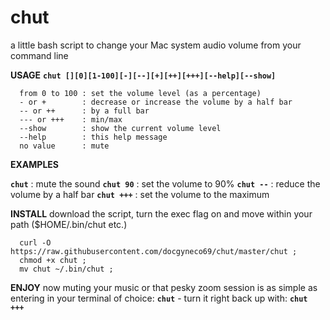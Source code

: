 # chut
a little bash script to change your Mac system audio volume from your command line

**USAGE**
**`chut [][0][1-100][-][--][+][++][+++][--help][--show]`**
```
  from 0 to 100 : set the volume level (as a percentage)
  - or +        : decrease or increase the volume by a half bar
  -- or ++      : by a full bar
  --- or +++    : min/max
  --show        : show the current volume level
  --help        : this help message
  no value      : mute 
```


**EXAMPLES**

**`chut`**          : mute the sound
**`chut 90`**       : set the volume to 90%
**`chut --`**       : reduce the volume by a half bar
**`chut +++`**      : set the volume to the maximum


**INSTALL** 
download the script, turn the exec flag on and move within your path ($HOME/.bin/chut etc.) 
```
  curl -O https://raw.githubusercontent.com/docgyneco69/chut/master/chut ;
  chmod +x chut ;
  mv chut ~/.bin/chut ;
```


**ENJOY**
now muting your music or that pesky zoom session is as simple as entering in your terminal of choice: **`chut`** - turn it right back up with: **`chut +++`** 
